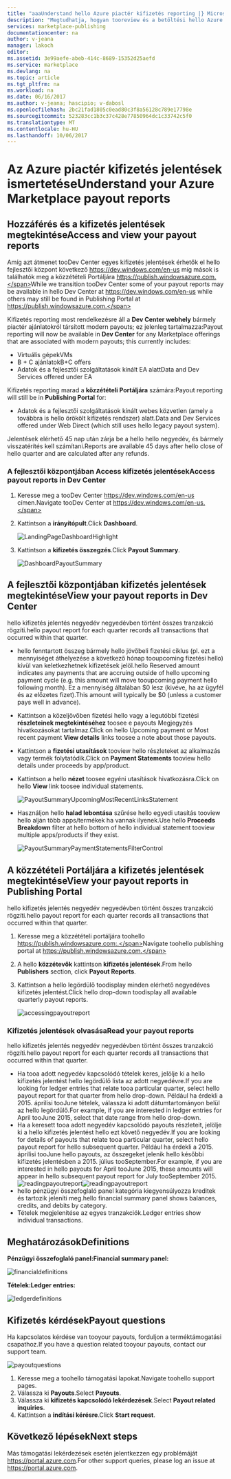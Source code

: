 ```yaml
---
title: "aaaUnderstand hello Azure piactér kifizetés reporting |} Microsoft Docs"
description: "Megtudhatja, hogyan tooreview és a betöltési hello Azure piactér kifizetés jelentés."
services: marketplace-publishing
documentationcenter: na
author: v-jeana
manager: lakoch
editor: 
ms.assetid: 3e99aefe-abeb-414c-8689-15352d25aefd
ms.service: marketplace
ms.devlang: na
ms.topic: article
ms.tgt_pltfrm: na
ms.workload: na
ms.date: 06/16/2017
ms.author: v-jeana; hascipio; v-dabosl
ms.openlocfilehash: 2bc21fad1805c0ead80c3f8a56128c789e17798e
ms.sourcegitcommit: 523283cc1b3c37c428e77850964dc1c33742c5f0
ms.translationtype: MT
ms.contentlocale: hu-HU
ms.lasthandoff: 10/06/2017
---
```

# <a name="understand-your-azure-marketplace-payout-reports"></a><span data-ttu-id="ef668-103">Az Azure piactér kifizetés jelentések ismertetése</span><span class="sxs-lookup"><span data-stu-id="ef668-103">Understand your Azure Marketplace payout reports</span></span>
## <a name="access-and-view-your-payout-reports"></a><span data-ttu-id="ef668-104">Hozzáférés és a kifizetés jelentések megtekintése</span><span class="sxs-lookup"><span data-stu-id="ef668-104">Access and view your payout reports</span></span>
<span data-ttu-id="ef668-105">Amíg azt átmenet tooDev Center egyes kifizetés jelentések érhetők el hello fejlesztői központ következő https://dev.windows.com/en-us míg mások is találhatók meg a közzétételi Portáljára https://publish.windowsazure.com.</span><span class="sxs-lookup"><span data-stu-id="ef668-105">While we transition tooDev Center some of your payout reports may be available in hello Dev Center at https://dev.windows.com/en-us while others may still be found in Publishing Portal at https://publish.windowsazure.com.</span></span>

<span data-ttu-id="ef668-106">Kifizetés reporting most rendelkezésre áll a **Dev Center webhely** bármely piactér ajánlatokról társított modern payouts; ez jelenleg tartalmazza:</span><span class="sxs-lookup"><span data-stu-id="ef668-106">Payout reporting will now be available in **Dev Center** for any Marketplace offerings that are associated with modern payouts; this currently includes:</span></span>

* <span data-ttu-id="ef668-107">Virtuális gépek</span><span class="sxs-lookup"><span data-stu-id="ef668-107">VMs</span></span>
* <span data-ttu-id="ef668-108">B + C ajánlatok</span><span class="sxs-lookup"><span data-stu-id="ef668-108">B+C offers</span></span>
* <span data-ttu-id="ef668-109">Adatok és a fejlesztői szolgáltatások kínált EA alatt</span><span class="sxs-lookup"><span data-stu-id="ef668-109">Data and Dev Services offered under EA</span></span>

<span data-ttu-id="ef668-110">Kifizetés reporting marad a **közzétételi Portáljára** számára:</span><span class="sxs-lookup"><span data-stu-id="ef668-110">Payout reporting will still be in **Publishing Portal** for:</span></span>

* <span data-ttu-id="ef668-111">Adatok és a fejlesztői szolgáltatások kínált webes közvetlen (amely a továbbra is hello örökölt kifizetés rendszer) alatt.</span><span class="sxs-lookup"><span data-stu-id="ef668-111">Data and Dev Services offered under Web Direct (which still uses hello legacy payout system).</span></span>

<span data-ttu-id="ef668-112">Jelentések elérhető 45 nap után zárja be a hello hello negyedév, és bármely visszatérítés kell számítani.</span><span class="sxs-lookup"><span data-stu-id="ef668-112">Reports are available 45 days after hello close of hello quarter and are calculated after any refunds.</span></span>

### <a name="access-payout-reports-in-dev-center"></a><span data-ttu-id="ef668-113">A fejlesztői központjában Access kifizetés jelentések</span><span class="sxs-lookup"><span data-stu-id="ef668-113">Access payout reports in Dev Center</span></span>
1. <span data-ttu-id="ef668-114">Keresse meg a tooDev Center https://dev.windows.com/en-us címen.</span><span class="sxs-lookup"><span data-stu-id="ef668-114">Navigate tooDev Center at https://dev.windows.com/en-us.</span></span>
2. <span data-ttu-id="ef668-115">Kattintson a **irányítópult**.</span><span class="sxs-lookup"><span data-stu-id="ef668-115">Click **Dashboard**.</span></span>

    ![LandingPageDashboardHighlight][1]
3. <span data-ttu-id="ef668-117">Kattintson a **kifizetés összegzés**.</span><span class="sxs-lookup"><span data-stu-id="ef668-117">Click **Payout Summary**.</span></span>

    ![DashboardPayoutSummary][2]

## <a name="view-your-payout-reports-in-dev-center"></a><span data-ttu-id="ef668-119">A fejlesztői központjában kifizetés jelentések megtekintése</span><span class="sxs-lookup"><span data-stu-id="ef668-119">View your payout reports in Dev Center</span></span>
<span data-ttu-id="ef668-120">hello kifizetés jelentés negyedév negyedévben történt összes tranzakció rögzíti.</span><span class="sxs-lookup"><span data-stu-id="ef668-120">hello payout report for each quarter records all transactions that occurred within that quarter.</span></span>

* <span data-ttu-id="ef668-121">hello fenntartott összeg bármely hello jövőbeli fizetési ciklus (pl. ezt a mennyiséget áthelyezése a következő hónap tooupcoming fizetési hello) kívül van keletkezhetnek kifizetések jelöl.</span><span class="sxs-lookup"><span data-stu-id="ef668-121">hello Reserved amount indicates any payments that are accruing outside of hello upcoming payment cycle (e.g. this amount will move tooupcoming payment hello following month).</span></span>  <span data-ttu-id="ef668-122">Ez a mennyiség általában $0 lesz (kivéve, ha az ügyfél és az előzetes fizet).</span><span class="sxs-lookup"><span data-stu-id="ef668-122">This amount will typically be $0 (unless a customer pays well in advance).</span></span>
* <span data-ttu-id="ef668-123">Kattintson a közeljövőben fizetési hello vagy a legutóbbi fizetési **részleteinek megtekintéséhez** toosee e payouts Megjegyzés hivatkozásokat tartalmaz.</span><span class="sxs-lookup"><span data-stu-id="ef668-123">Click on hello Upcoming payment or Most recent payment **View details** links toosee a note about those payouts.</span></span>
* <span data-ttu-id="ef668-124">Kattintson a **fizetési utasítások** tooview hello részleteket az alkalmazás vagy termék folytatódik.</span><span class="sxs-lookup"><span data-stu-id="ef668-124">Click on **Payment Statements** tooview hello details under proceeds by app/product.</span></span>
* <span data-ttu-id="ef668-125">Kattintson a hello **nézet** toosee egyéni utasítások hivatkozásra.</span><span class="sxs-lookup"><span data-stu-id="ef668-125">Click on hello **View** link toosee individual statements.</span></span>

    ![PayoutSummaryUpcomingMostRecentLinksStatement][3]
* <span data-ttu-id="ef668-127">Használjon hello **halad lebontása** szűrése hello egyedi utasítás tooview hello alján több apps/termékek ha vannak ilyenek.</span><span class="sxs-lookup"><span data-stu-id="ef668-127">Use hello **Proceeds Breakdown** filter at hello bottom of hello individual statement tooview multiple apps/products if they exist.</span></span>

    ![PayoutSummaryPaymentStatementsFilterControl][4]

## <a name="view-your-payout-reports-in-publishing-portal"></a><span data-ttu-id="ef668-129">A közzétételi Portáljára a kifizetés jelentések megtekintése</span><span class="sxs-lookup"><span data-stu-id="ef668-129">View your payout reports in Publishing Portal</span></span>
<span data-ttu-id="ef668-130">hello kifizetés jelentés negyedév negyedévben történt összes tranzakció rögzíti.</span><span class="sxs-lookup"><span data-stu-id="ef668-130">hello payout report for each quarter records all transactions that occurred within that quarter.</span></span>

1. <span data-ttu-id="ef668-131">Keresse meg a közzétételi portáljára toohello https://publish.windowsazure.com:.</span><span class="sxs-lookup"><span data-stu-id="ef668-131">Navigate toohello publishing portal at https://publish.windowsazure.com.</span></span>
2. <span data-ttu-id="ef668-132">A hello **közzétevők** kattintson **kifizetés jelentések**.</span><span class="sxs-lookup"><span data-stu-id="ef668-132">From hello **Publishers** section, click **Payout Reports**.</span></span>
3. <span data-ttu-id="ef668-133">Kattintson a hello legördülő toodisplay minden elérhető negyedéves kifizetés jelentést.</span><span class="sxs-lookup"><span data-stu-id="ef668-133">Click hello drop-down toodisplay all available quarterly payout reports.</span></span>

    ![accessingpayoutreport][5]

### <a name="read-your-payout-reports"></a><span data-ttu-id="ef668-135">Kifizetés jelentések olvasása</span><span class="sxs-lookup"><span data-stu-id="ef668-135">Read your payout reports</span></span>
<span data-ttu-id="ef668-136">hello kifizetés jelentés negyedév negyedévben történt összes tranzakció rögzíti.</span><span class="sxs-lookup"><span data-stu-id="ef668-136">hello payout report for each quarter records all transactions that occurred within that quarter.</span></span>

* <span data-ttu-id="ef668-137">Ha tooa adott negyedév kapcsolódó tételek keres, jelölje ki a hello kifizetés jelentést hello legördülő lista az adott negyedévre.</span><span class="sxs-lookup"><span data-stu-id="ef668-137">If you are looking for ledger entries that relate tooa particular quarter, select hello payout report for that quarter from hello drop-down.</span></span> <span data-ttu-id="ef668-138">Például ha érdekli a 2015. áprilisi tooJune tételek, válassza ki adott dátumtartományon belül az hello legördülő.</span><span class="sxs-lookup"><span data-stu-id="ef668-138">For example, if you are interested in ledger entries for April tooJune 2015, select that date range from hello drop-down.</span></span>
* <span data-ttu-id="ef668-139">Ha a keresett tooa adott negyedév kapcsolódó payouts részleteit, jelölje ki a hello kifizetés jelentést hello ezt követő negyedév.</span><span class="sxs-lookup"><span data-stu-id="ef668-139">If you are looking for details of payouts that relate tooa particular quarter, select hello payout report for hello subsequent quarter.</span></span> <span data-ttu-id="ef668-140">Például ha érdekli a 2015. áprilisi tooJune hello payouts, az összegeket jelenik hello későbbi kifizetés jelentésben a 2015. július tooSeptember.</span><span class="sxs-lookup"><span data-stu-id="ef668-140">For example, if you are interested in hello payouts for April tooJune 2015, these amounts will appear in hello subsequent payout report for July tooSeptember 2015.</span></span>
  <span data-ttu-id="ef668-141">![readingpayoutreport][6]</span><span class="sxs-lookup"><span data-stu-id="ef668-141">![readingpayoutreport][6]</span></span>
* <span data-ttu-id="ef668-142">hello pénzügyi összefoglaló panel kategória kiegyensúlyozza kreditek és tartozik jeleníti meg.</span><span class="sxs-lookup"><span data-stu-id="ef668-142">hello financial summary panel shows balances, credits, and debits by category.</span></span>
* <span data-ttu-id="ef668-143">Tételek megjelenítése az egyes tranzakciók.</span><span class="sxs-lookup"><span data-stu-id="ef668-143">Ledger entries show individual transactions.</span></span>

## <a name="definitions"></a><span data-ttu-id="ef668-144">Meghatározások</span><span class="sxs-lookup"><span data-stu-id="ef668-144">Definitions</span></span>
<span data-ttu-id="ef668-145">**Pénzügyi összefoglaló panel:**</span><span class="sxs-lookup"><span data-stu-id="ef668-145">**Financial summary panel:**</span></span>

![financialdefinitions][7]

<span data-ttu-id="ef668-147">**Tételek:**</span><span class="sxs-lookup"><span data-stu-id="ef668-147">**Ledger entries:**</span></span>

![ledgerdefinitions][8]

## <a name="payout-questions"></a><span data-ttu-id="ef668-149">Kifizetés kérdések</span><span class="sxs-lookup"><span data-stu-id="ef668-149">Payout questions</span></span>
<span data-ttu-id="ef668-150">Ha kapcsolatos kérdése van tooyour payouts, forduljon a terméktámogatási csapathoz.</span><span class="sxs-lookup"><span data-stu-id="ef668-150">If you have a question related tooyour payouts, contact our support team.</span></span>

![payoutquestions][9]

1. <span data-ttu-id="ef668-152">Keresse meg a toohello támogatási lapokat.</span><span class="sxs-lookup"><span data-stu-id="ef668-152">Navigate toohello support pages.</span></span>
2. <span data-ttu-id="ef668-153">Válassza ki **Payouts**.</span><span class="sxs-lookup"><span data-stu-id="ef668-153">Select **Payouts**.</span></span>
3. <span data-ttu-id="ef668-154">Válassza ki **kifizetés kapcsolódó lekérdezések**.</span><span class="sxs-lookup"><span data-stu-id="ef668-154">Select **Payout related inquiries**.</span></span>
4. <span data-ttu-id="ef668-155">Kattintson a **indítási kérésre**.</span><span class="sxs-lookup"><span data-stu-id="ef668-155">Click **Start request**.</span></span>

## <a name="next-steps"></a><span data-ttu-id="ef668-156">Következő lépések</span><span class="sxs-lookup"><span data-stu-id="ef668-156">Next steps</span></span>
<span data-ttu-id="ef668-157">Más támogatási lekérdezések esetén jelentkezzen egy problémáját <https://portal.azure.com>.</span><span class="sxs-lookup"><span data-stu-id="ef668-157">For other support queries, please log an issue at <https://portal.azure.com>.</span></span>

[1]: ./media/marketplace-publishing-report-payout/LandingPage-DashboardHighlight.png
[2]: ./media/marketplace-publishing-report-payout/Dashboard-PayoutSummary.png
[3]: ./media/marketplace-publishing-report-payout/PayoutSummary-UpcomingOrMostRecentPaymentLinksSingleStatementLink.png
[4]: ./media/marketplace-publishing-report-payout/PayoutSummary-PaymentStatements-SingleStatement-FilterControl.png
[5]: ./media/marketplace-publishing-report-payout/accessingpayoutreport.png
[6]: ./media/marketplace-publishing-report-payout/readingpayoutreport.png
[7]: ./media/marketplace-publishing-report-payout/financialdefinitions.png
[8]: ./media/marketplace-publishing-report-payout/ledgerdefinitions.png
[9]: ./media/marketplace-publishing-report-payout/payoutquestions.png

